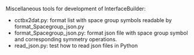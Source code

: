 Miscellaneous tools for development of InterfaceBuilder:
- cctbx2dat.py: format list with space group symbols readable by 
format_Spacegroup_json.py
- format_Spacegroup_json.py: format json file with space group symbol 
and corresponding symmetry operations.
- read_json.py: test how to read json files in Python
